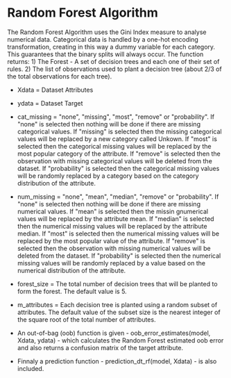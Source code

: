 # Random Forest Algorithm
The Random Forest Algorithm uses the Gini Index measure to analyse numerical data. Categorical data is handled by a one-hot encoding transformation, creating in this way a dummy variable for each category. This guarantees that the binary splits will always occur. The function returns: 1) The Forest - A set of decision trees and each one of their set of rules. 2) The list of observations used to plant a decision tree (about 2/3 of the total observations for each tree).

* Xdata = Dataset Attributes

* ydata = Dataset Target

* cat_missing = "none", "missing", "most", "remove" or "probability". If "none" is selected then nothing will be done if there are missing categorical values. If "missing" is selected then the missing categorical values will be replaced by a new category called Unkown. If "most" is selected then the categorical missing values will be replaced by the most popular category of the attribute. If "remove" is selected then the observation with missing categorical values will be deleted from the dataset. If "probability" is selected then the categorical missing values will be randomly replaced by a category based on the category distribution of the attribute.

* num_missing = "none", "mean", "median", "remove" or "probability". If "none" is selected then nothing will be done if there are missing numerical values. If "mean" is selected then the missin gnumerical values will be replaced by the attribute mean. If "median" is selected then the numerical missing values will be replaced by the attribute median. If "most" is selected then the numerical missing values will be replaced by the most popular value of the attribute. If "remove" is selected then the observation with missing numerical values will be deleted from the dataset. If "probability" is selected then the numerical missing values will be randomly replaced by a value based on the numerical distribution of the attribute.

* forest_size = The total number of decision trees that will be planted to form the forest. The default value is 5.

* m_attributes = Each decision tree is planted using a random subset of attributes. The default value of the subset size is the nearest integer of the square root of the total number of attributes.

* An out-of-bag (oob) function is given - oob_error_estimates(model, Xdata, ydata) - which calculates the Random Forest estimated oob error and also returns a confusion matrix of the target attribute.

* Finnaly a prediction function - prediction_dt_rf(model, Xdata) - is also included.
